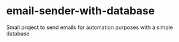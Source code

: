 # email-sender-with-database
Small project to send emails for automation purposes with a simple database 

